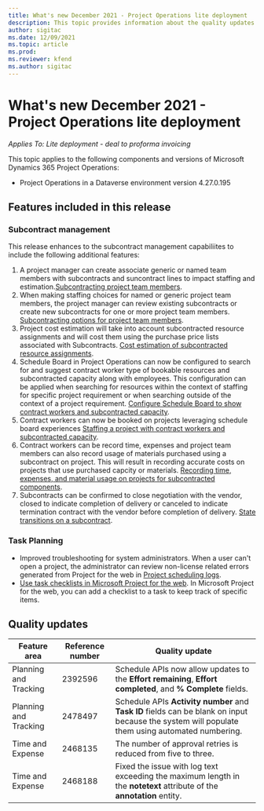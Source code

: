 ```yaml
---
title: What's new December 2021 - Project Operations lite deployment
description: This topic provides information about the quality updates that are available in the December 2021 release of Project Operations lite deployment.
author: sigitac
ms.date: 12/09/2021
ms.topic: article
ms.prod:
ms.reviewer: kfend 
ms.author: sigitac
---
```


# What's new December 2021 - Project Operations lite deployment

_Applies To: Lite deployment - deal to proforma invoicing_

This topic applies to the following components and versions of Microsoft Dynamics 365 Project Operations:

- Project Operations in a Dataverse environment version 4.27.0.195


## Features included in this release

### Subcontract management 

This release enhances to the subcontract management capabiliites to include the following additional features:
1. A project manager can create associate generic or named team members with subcontracts and suncontract lines to impact staffing and estimation.[Subcontracting project team  members](../subcontracting/subcontracting-project-team-members.md).
2. When making staffing choices for named or generic project team members, the project manager can review existing subcontracts or create new subcontracts for one or more project team members. [Subcontracting options for project team members](../../project-management/schedule-api-logs.md).
3. Project cost estimation will take into account subcontracted resource assignments and will cost them using the purchase price lists associated with Subcontracts. [Cost estimation of subcontracted resource assignments](../../project-management/schedule-api-logs.md).
4. Schedule Board in Project Operations can now be configured to search for and suggest contract worker type of bookable resources and subcontracted capacity along with employees. This configuration can be applied when searching for resources within the context of staffing for specific project requirement or when searching outside of the context of a project requirement. [Configure Schedule Board to show contract workers and subcontracted capacity](../../project-management/schedule-api-logs.md).
5. Contract workers can now be booked on projects leveraging schedule board experiences [Staffing a project with contract workers and subcontracted capacity](../../project-management/schedule-api-logs.md).
6. Contract workers can be record time, expenses and project team members can also record usage of materials purchased using a subcontract on project. This will result in recording accurate costs on projects that use purchased capcity or materials. [Recording time, expenses, and material usage on projects for subcontracted components](../../project-management/schedule-api-logs.md).
7. Subcontracts can be confirmed to close negotiation with the vendor, closed to indicate completion of delivery or canceled to indicate termination contract with the vendor before completion of delivery. [State transitions on a subcontract](../../project-management/schedule-api-logs.md).

### Task Planning
- Improved troubleshooting for system administrators. When a user can't open a project, the administrator can review non-license related errors generated from Project for the web in [Project scheduling logs](../../project-management/schedule-api-logs.md).
- [Use task checklists in Microsoft Project for the web](https://support.microsoft.com/en-us/office/use-task-checklists-in-microsoft-project-for-the-web-c69bcf73-5c75-4ad3-9893-6d6f92360e9c). In Microsoft Project for the web, you can add a checklist to a task to keep track of specific items.

## Quality updates

| **Feature area** | **Reference number** | **Quality update** |
| --- | --- | --- |
| Planning and Tracking | 2392596 | Schedule APIs now allow updates to the **Effort remaining**, **Effort completed**, and **% Complete** fields. |
| Planning and Tracking | 2478497 | Schedule APIs **Activity number** and **Task ID** fields can be blank on input because the system will populate them using automated numbering.|
| Time and Expense | 2468135 | The number of approval retries is reduced from five to three. |
| Time and Expense | 2468188 | Fixed the issue with log text exceeding the maximum length in the **notetext** attribute of the **annotation** entity. |

